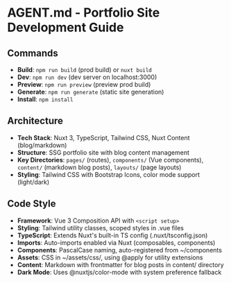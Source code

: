 # AGENT.md - Portfolio Site Development Guide

## Commands
- **Build**: `npm run build` (prod build) or `nuxt build`
- **Dev**: `npm run dev` (dev server on localhost:3000)
- **Preview**: `npm run preview` (preview prod build)
- **Generate**: `npm run generate` (static site generation)
- **Install**: `npm install`

## Architecture
- **Tech Stack**: Nuxt 3, TypeScript, Tailwind CSS, Nuxt Content (blog/markdown)
- **Structure**: SSG portfolio site with blog content management
- **Key Directories**: `pages/` (routes), `components/` (Vue components), `content/` (markdown blog posts), `layouts/` (page layouts)
- **Styling**: Tailwind CSS with Bootstrap Icons, color mode support (light/dark)

## Code Style
- **Framework**: Vue 3 Composition API with `<script setup>`
- **Styling**: Tailwind utility classes, scoped styles in .vue files
- **TypeScript**: Extends Nuxt's built-in TS config (.nuxt/tsconfig.json)
- **Imports**: Auto-imports enabled via Nuxt (composables, components)
- **Components**: PascalCase naming, auto-registered from ~/components
- **Assets**: CSS in ~/assets/css/, using @apply for utility extensions
- **Content**: Markdown with frontmatter for blog posts in content/ directory
- **Dark Mode**: Uses @nuxtjs/color-mode with system preference fallback

